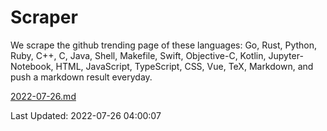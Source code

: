 # Scraper

We scrape the github trending page of these languages: Go, Rust, Python, Ruby, C++, C, Java, Shell, Makefile, Swift, Objective-C, Kotlin, Jupyter-Notebook, HTML, JavaScript, TypeScript, CSS, Vue, TeX, Markdown, and push a markdown result everyday.

[2022-07-26.md](https://github.com/yangwenmai/github-trending-backup/blob/master/2022-07-26.md)

Last Updated: 2022-07-26 04:00:07
